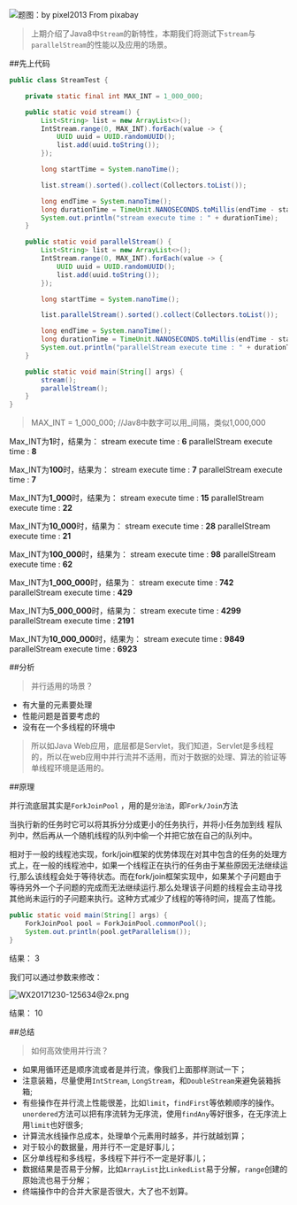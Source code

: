 ![题图：by pixel2013 From pixabay](http://upload-images.jianshu.io/upload_images/2855474-4906a3afbf34e9fb.jpg?imageMogr2/auto-orient/strip%7CimageView2/2/w/1240)

>上期介绍了Java8中`Stream`的新特性，本期我们将测试下`stream`与`parallelStream`的性能以及应用的场景。

##先上代码

```java
public class StreamTest {

	private static final int MAX_INT = 1_000_000;

	public static void stream() {
		List<String> list = new ArrayList<>();
		IntStream.range(0, MAX_INT).forEach(value -> {
			UUID uuid = UUID.randomUUID();
			list.add(uuid.toString());
		});

		long startTime = System.nanoTime();

		list.stream().sorted().collect(Collectors.toList());

		long endTime = System.nanoTime();
		long durationTime = TimeUnit.NANOSECONDS.toMillis(endTime - startTime);
		System.out.println("stream execute time : " + durationTime);
	}

	public static void parallelStream() {
		List<String> list = new ArrayList<>();
		IntStream.range(0, MAX_INT).forEach(value -> {
			UUID uuid = UUID.randomUUID();
			list.add(uuid.toString());
		});

		long startTime = System.nanoTime();

		list.parallelStream().sorted().collect(Collectors.toList());

		long endTime = System.nanoTime();
		long durationTime = TimeUnit.NANOSECONDS.toMillis(endTime - startTime);
		System.out.println("parallelStream execute time : " + durationTime);
	}

	public static void main(String[] args) {
		stream();
		parallelStream();
	}
}
```

>MAX_INT = 1_000_000; //Jav8中数字可以用_间隔，类似1,000,000

Max_INT为**1**时，结果为：
stream execute time : **6**
parallelStream execute time : **8**

Max_INT为**100**时，结果为：
stream execute time : **7**
parallelStream execute time : **7**

Max_INT为**1_000**时，结果为：
stream execute time : **15**
parallelStream execute time : **22**

Max_INT为**10_000**时，结果为：
stream execute time : **28**
parallelStream execute time : **21**

Max_INT为**100_000**时，结果为：
stream execute time : **98**
parallelStream execute time : **62**

Max_INT为**1_000_000**时，结果为：
stream execute time : **742**
parallelStream execute time : **429**

Max_INT为**5_000_000**时，结果为：
stream execute time : **4299**
parallelStream execute time : **2191**

Max_INT为**10_000_000**时，结果为：
stream execute time : **9849**
parallelStream execute time : **6923**

##分析
>并行适用的场景？

+ 有大量的元素要处理
+ 性能问题是首要考虑的
+ 没有在一个多线程的环境中

>所以如Java Web应用，底层都是Servlet，我们知道，Servlet是多线程的，所以在web应用中并行流并不适用，而对于数据的处理、算法的验证等单线程环境是适用的。

##原理

并行流底层其实是`ForkJoinPool` ，用的是`分治法`，即`Fork/Join`方法

当执行新的任务时它可以将其拆分分成更小的任务执行，并将小任务加到线 程队列中，然后再从一个随机线程的队列中偷一个并把它放在自己的队列中。

相对于一般的线程池实现，fork/join框架的优势体现在对其中包含的任务的处理方式上，在一般的线程池中，如果一个线程正在执行的任务由于某些原因无法继续运行,那么该线程会处于等待状态。而在fork/join框架实现中，如果某个子问题由于等待另外一个子问题的完成而无法继续运行.那么处理该子问题的线程会主动寻找其他尚未运行的子问题来执行。这种方式减少了线程的等待时间，提高了性能。

```java
public static void main(String[] args) {
	ForkJoinPool pool = ForkJoinPool.commonPool();
	System.out.println(pool.getParallelism());
}
```
结果：
3

我们可以通过参数来修改：

![WX20171230-125634@2x.png](http://upload-images.jianshu.io/upload_images/2855474-954220c822b534f6.png?imageMogr2/auto-orient/strip%7CimageView2/2/w/1240)

结果：
10

##总结
>如何高效使用并行流？

+ 如果用循环还是顺序流或者是并行流，像我们上面那样测试一下；
+ 注意装箱，尽量使用`IntStream`, `LongStream`，和`DoubleStream`来避免装箱拆箱;
+ 有些操作在并行流上性能很差，比如`limit`，`findFirst`等依赖顺序的操作。`unordered`方法可以把有序流转为无序流，使用`findAny`等好很多，在无序流上用`limit`也好很多;
+ 计算流水线操作总成本，处理单个元素用时越多，并行就越划算；
+ 对于较小的数据量，用并行不一定是好事儿；
+ 区分单线程和多线程，多线程下并行不一定是好事儿；
+ 数据结果是否易于分解，比如`ArrayList`比`LinkedList`易于分解，`range`创建的原始流也易于分解；
+ 终端操作中的合并大家是否很大，大了也不划算。